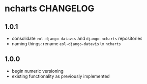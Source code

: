 # ncharts CHANGELOG

## 1.0.1

- consolidate `eol-django-datavis` and `django-ncharts` repositories
- naming things: rename `eol-django-datavis` to `ncharts`

## 1.0.0

- begin numeric versioning
- existing functionality as previously implemented

